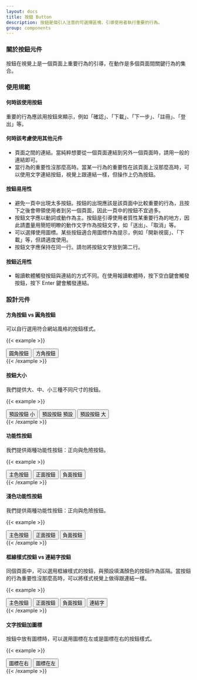 ```yaml
---
layout: docs
title: 按鈕 Button
description: 按鈕是個引人注意的可選擇區塊，引導使用者執行重要的行為。
group: components
---
```


### 關於按鈕元件

按鈕在視覺上是一個頁面上重要行為的引導，在動作是多個頁面間關鍵行為的集合。

### 使用規範

#### 何時該使用按鈕

重要的行為應該用按鈕來顯示，例如「確認」、「下載」、「下一步」、「註冊」、「登出」等。

#### 何時該考慮使用其他元件
- 頁面之間的連結。當純粹想要從一個頁面連結到另外一個頁面時，請用一般的連結即可。
- 當行為的重要性沒那麼高時。當某一行為的重要性在該頁面上沒那麼高時，可以使用文字連結按鈕，視覺上跟連結一樣，但操作上仍為按鈕。

#### 按鈕易用性
- 避免一頁中出現太多按鈕。按鈕的出現應該是該頁面中比較重要的行為，且按下之後會帶領使用者到另一個頁面，因此一頁中的按鈕不宜過多。
- 按鈕文字應以動詞或動作為主。按鈕是引導使用者質性某重要行為的地方，因此請盡量用簡短明瞭的動作文字作為按鈕文字，如「送出」、「取消」等。
- 可以選擇使用圖標。某些按鈕適合用圖標作為提示，例如「開新視窗」、「下載」等，但請適度使用。
- 按鈕文字應保持在同一行。請勿將按鈕文字放到第二行。

#### 按鈕近用性
- 報讀軟體觸發按鈕與連結的方式不同。在使用報讀軟體時，按下空白鍵會觸發按鈕，按下 Enter 鍵會觸發連結。

### 設計元件

#### 方角按鈕 vs 圓角按鈕

可以自行選用符合網站風格的按鈕樣式。

{{< example >}}
<div class="row text-center">
  <div class="col">
    <button type="button" class="btn btn-brand">圓角按鈕</button>
    <button type="button" class="btn rounded-0 btn-brand">方角按鈕</button>
  </div>
</div>
{{< /example >}}

#### 按鈕大小

我們提供大、中、小三種不同尺寸的按鈕。

{{< example >}}
<div class="row text-center">
  <div class="col">
    <button type="button" class="btn btn-brand btn-sm">預設按鈕 小</button>
    <button type="button" class="btn btn-brand">預設按鈕 預設</button>
    <button type="button" class="btn btn-brand btn-lg">預設按鈕 大</button>
  </div>
</div>
{{< /example >}}


#### 功能性按鈕
我們提供兩種功能性按鈕：正向與危險按鈕。

{{< example >}}
<div class="row text-center">
  <div class="col">
    <button type="button" class="btn btn-brand">主色按鈕</button>
    <button type="button" class="btn btn-positive">正面按鈕</button>
    <button type="button" class="btn btn-negative">負面按鈕</button>
  </div>
</div>
{{< /example >}}

#### 淺色功能性按鈕

我們提供兩種功能性按鈕：正向與危險按鈕。

{{< example >}}
<div class="row text-center">
  <div class="col">
    <button type="button" class="btn btn-brand-smooth">主色按鈕</button>
    <button type="button" class="btn btn-positive-smooth">正面按鈕</button>
    <button type="button" class="btn btn-negative-smooth">負面按鈕</button>
  </div>
</div>
{{< /example >}}


#### 框線樣式按鈕  vs 連結字按鈕

同個頁面中，可以選用框線樣式的按鈕，與預設填滿顏色的按鈕作為區隔。當按鈕的行為重要性沒那麼高時，可以將樣式視覺上做得跟連結一樣。

{{< example >}}
<div class="row text-center">
  <div class="col">
    <button type="button" class="btn btn-outline-brand">主色按鈕</button>
    <button type="button" class="btn btn-outline-positive">正面按鈕</button>
    <button type="button" class="btn btn-outline-negative">負面按鈕</button>
    <button type="button" class="btn btn-link">連結字</button>
  </div>
</div>
{{< /example >}}


#### 文字按鈕加圖標

按鈕中放有圖標時，可以選用圖標在左或是圖標在右的按鈕樣式。

{{< example >}}
<div class="row text-center">
  <div class="col">
    <button type="button" class="btn btn-brand">圖標在右<i class="bi bi-arrow-counterclockwise"></i></button>
    <button type="button" class="btn btn-brand"><i class="bi bi-arrow-counterclockwise"></i>圖標在左</button>
  </div>
</div>
{{< /example >}}

